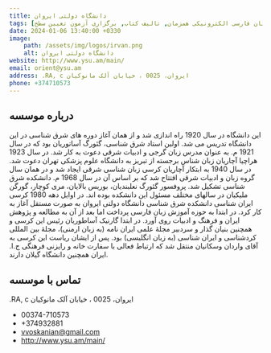 ```yaml
---
title: دانشگاه دولتی ایروان
tags: [آموزش زبان فارسی حضوری, آموزش زبان فارسی الکترونیکی همزمان, تالیف کتاب, برگزاری آزمون تعیین سطح]
date: 2024-01-06 13:40:00 +0330
image: 
    path: /assets/img/logos/irvan.png
    alt: دانشگاه دولتی ایروان
website: http://www.ysu.am/main/
email: orient@ysu.am
address: .RA, c ایروان، 0025 ، خیابان آلک مانوکیان
phone: +374710573
---
```


## درباره موسسه
این دانشگاه در سال 1920 راه اندازی شد و از همان آغاز دوره های شرق شناسی در این دانشگاه تدریس می شد. اولین استاد شرق شناسی، گئورگ آساتوریان بود که در سال 1921 م. به عنوان مدرس زبان گرجی و ادبیات شرقی دعوت به کار شد. در سال 1923 هراچیا آچاریان زبان شناس برجسته از تبریز به دانشگاه علوم پزشکی تهران دعوت شد. در سال 1940 به ابتکار آچاریان کرسی زبان شناسی شرقی ایجاد شد و در همان سال گروه زبان و ادبیات شرقی افتتاح شد که بر اساس آن در سال 1968 م. دانشکده شرق شناسی تشکیل شد.
پروفسور گئورگ نعلبندیان، بوریس بالایان، مری کوچار، گورگن ملیکیان در سالهای مختلف مسئول این دانشکده بوده اند. در اوایل دهه 1980 کرسی ایران شناسی دانشکده شرق شناسی دانشگاه دولتی ایروان به صورت مستقل آغاز به کار کرد. در ابتدا به حوزه آموزش زبان فارسی پرداخت اما بعد از آن به مطالعه و پژوهش ایران و فرهنگ و ادبیات روی آورد. در ابتدا گارنیک آساطوریان رئیس این کرسی و همچنین بنیان گذار و سردبیر مجلۀ علمی ایران نامه (به زبان ارمنی)، مجلۀ بین المللی کردشناسی و ایران شناسی (به زبان انگلیسی) بود. پس از ایشان ریاست این کرسی به آقای واردان وسکانیان منتقل شد که ارتباط فعالی با سفارت خانه و رایزنی فرهنگی ج.ا. ایران همچنین دانشگاه گیلان دارند.

## تماس با موسسه
.RA, c ایروان، 0025 ، خیابان آلک مانوکیان
- 00374-710573
- +374932881
- vvoskanian@gmail.com
- http://www.ysu.am/main/